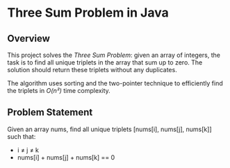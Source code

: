 # Three Sum Problem in Java

## Overview

This project solves the *Three Sum Problem*: given an array of integers, the task is to find all unique triplets in the array that sum up to zero. The solution should return these triplets without any duplicates.

The algorithm uses sorting and the two-pointer technique to efficiently find the triplets in *O(n²)* time complexity.

## Problem Statement

Given an array nums, find all unique triplets [nums[i], nums[j], nums[k]] such that:

- i ≠ j ≠ k
- nums[i] + nums[j] + nums[k] == 0